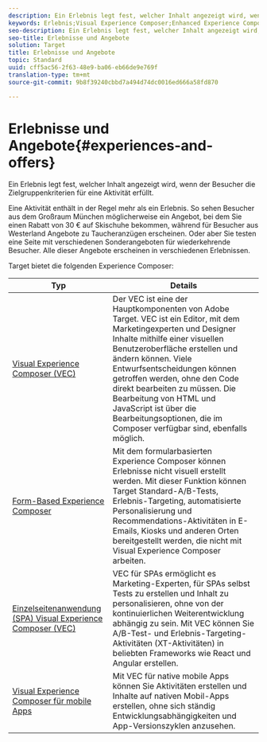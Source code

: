 ```yaml
---
description: Ein Erlebnis legt fest, welcher Inhalt angezeigt wird, wenn der Besucher die Zielgruppenkriterien für eine Aktivität erfüllt.
keywords: Erlebnis;Visual Experience Composer;Enhanced Experience Composer;Form Based Experience Composer;Form Composer;Visual Composer;Experience Composer;gemischte Inhalte;iFrame;iFrame-Busting;iFrame brechen;X-Frame-Options;X-Frame-Options;Cross Origin;Probleme mit Cross Origin;Authentifizierungs-Arbeitsablauf;IP-Blacklist;IP-Whitelist
seo-description: Ein Erlebnis legt fest, welcher Inhalt angezeigt wird, wenn der Besucher die Zielgruppenkriterien für eine Aktivität erfüllt.
seo-title: Erlebnisse und Angebote
solution: Target
title: Erlebnisse und Angebote
topic: Standard
uuid: cff5ac56-2f63-48e9-ba06-eb66de9e769f
translation-type: tm+mt
source-git-commit: 9b8f39240cbbd7a494d74dc0016ed666a58fd870

---
```



# Erlebnisse und Angebote{#experiences-and-offers}

Ein Erlebnis legt fest, welcher Inhalt angezeigt wird, wenn der Besucher die Zielgruppenkriterien für eine Aktivität erfüllt.

Eine Aktivität enthält in der Regel mehr als ein Erlebnis. So sehen Besucher aus dem Großraum München möglicherweise ein Angebot, bei dem Sie einen Rabatt von 30 € auf Skischuhe bekommen, während für Besucher aus Westerland Angebote zu Taucheranzügen erscheinen. Oder aber Sie testen eine Seite mit verschiedenen Sonderangeboten für wiederkehrende Besucher. Alle dieser Angebote erscheinen in verschiedenen Erlebnissen.

Target bietet die folgenden Experience Composer:

| Typ | Details |
| --- | --- |
| [Visual Experience Composer (VEC)](../c-experiences/c-visual-experience-composer/visual-experience-composer.md#concept_CF63320EB8924B2F9BDA3C72256DCE50) | Der VEC ist eine der Hauptkomponenten von Adobe Target. VEC ist ein Editor, mit dem Marketingexperten und Designer Inhalte mithilfe einer visuellen Benutzeroberfläche erstellen und ändern können. Viele Entwurfsentscheidungen können getroffen werden, ohne den Code direkt bearbeiten zu müssen. Die Bearbeitung von HTML und JavaScript ist über die Bearbeitungsoptionen, die im Composer verfügbar sind, ebenfalls möglich. |
| [Form-Based Experience Composer](../c-experiences/form-experience-composer.md#task_FAC842A6535045B68B4C1AD3E657E56E) | Mit dem formularbasierten Experience Composer können Erlebnisse nicht visuell erstellt werden. Mit dieser Funktion können Target Standard-A/B-Tests, Erlebnis-Targeting, automatisierte Personalisierung und Recommendations-Aktivitäten in E-Emails, Kiosks und anderen Orten bereitgestellt werden, die nicht mit Visual Experience Composer arbeiten. |
| [Einzelseitenanwendung (SPA) Visual Experience Composer (VEC)](/help/c-experiences/spa-visual-experience-composer.md) | VEC für SPAs ermöglicht es Marketing-Experten, für SPAs selbst Tests zu erstellen und Inhalt zu personalisieren, ohne von der kontinuierlichen Weiterentwicklung abhängig zu sein. Mit VEC können Sie A/B-Test- und Erlebnis-Targeting-Aktivitäten (XT-Aktivitäten) in beliebten Frameworks wie React und Angular erstellen. |
| [Visual Experience Composer für mobile Apps](/help/c-target-mobile-app/c-mobile-visual-experience-composer/mobile-visual-experience-composer.md) | Mit VEC für native mobile Apps können Sie Aktivitäten erstellen und Inhalte auf nativen Mobil-Apps erstellen, ohne sich ständig Entwicklungsabhängigkeiten und App-Versionszyklen anzusehen. |


